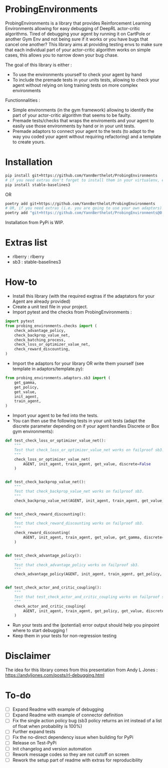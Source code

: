 # ProbingEnvironments
ProbingEnvironments is a library that provides Reinforcement Learning Environments allowing for easy debugging of DeepRL actor-critic algorithms. Tired of debugging your agent by running it on CartPole or another Gym Env and not being sure if it works or you have bugs that cancel one another? This library aims at providing testing envs to make sure that each individual part of your actor-critic algorithm works on simple cases, this allows you to narrow down your bug chase.

The goal of this library is either :
- To use the environments yourself to check your agent by hand
- To include the premade tests in your units tests, allowing to check your agent without relying on long training tests on more complex environments

Functionnalities :
- Simple environments (in the gym framework) allowing to identify the part of your actor-critic algorithm that seems to be faulty.
- Premade tests/checks that wraps the enviroments and your agent to easily use those environments by hand or in your unit tests.
- Premade adaptors to connect your agent to the tests (to adapt to the way you coded your agent without requiring refactoring) and a template to create yours.


# Installation 
```bash
pip install git+https://github.com/YannBerthelot/ProbingEnvironments
# if you need extras don't forget to install them in your virtualenv, e.g.
pip install stable-baselines3
```
OR
```bash
poetry add git+https://github.com/YannBerthelot/ProbingEnvironments
# OR, if you need extras (i.e. you are going to use your own adaptors) add @<version>[<extra_name>] e.g. for rlberry
poetry add "git+https://github.com/YannBerthelot/ProbingEnvironments@0.1.0[rlberry]"
```

Installation from PyPi is WIP.


# Extras list
- rlberry : rlberry
- sb3 : stable-baselines3

# How-to
- Install this library (with the required exgtras if the adaptators for your Agent are already provided)
- Create a unit test file in your project.
- Import pytest and the checks from ProbingEnvironments :
```python
import pytest
from probing_environments.checks import (
    check_advantage_policy,
    check_backprop_value_net,
    check_batching_process,
    check_loss_or_optimizer_value_net,
    check_reward_discounting,
)
```
- Import the adaptors for your library OR write them yourself (see template in adaptors/template.py):
```python
from probing_environments.adaptors.sb3 import (
    get_gamma,
    get_policy,
    get_value,
    init_agent,
    train_agent,
)
```
- Import your agent to be fed into the tests.
- You can then use the following tests in your unit tests (adapt the discrete parameter depending on if your agent handles Discrete or Box gym environments):
```python
def test_check_loss_or_optimizer_value_net():
    """
    Test that check_loss_or_optimizer_value_net works on failproof sb3.
    """
    check_loss_or_optimizer_value_net(
        AGENT, init_agent, train_agent, get_value, discrete=False
    )


def test_check_backprop_value_net():
    """
    Test that check_backprop_value_net works on failproof sb3.
    """
    check_backprop_value_net(AGENT, init_agent, train_agent, get_value, discrete=False)


def test_check_reward_discounting():
    """
    Test that check_reward_discounting works on failproof sb3.
    """
    check_reward_discounting(
        AGENT, init_agent, train_agent, get_value, get_gamma, discrete=False
    )


def test_check_advantage_policy():
    """
    Test that check_advantage_policy works on failproof sb3.
    """
    check_advantage_policy(AGENT, init_agent, train_agent, get_policy, discrete=False)


def test_check_actor_and_critic_coupling():
    """
    Test that test_check_actor_and_critic_coupling works on failproof sb3.
    """
    check_actor_and_critic_coupling(
        AGENT, init_agent, train_agent, get_policy, get_value, discrete=False
    )
```
- Run your tests and the (potential) error output should help you pinpoint where to start debugging !
- Keep them in your tests for non-regression testing

# Disclaimer
The idea for this library comes from this presentation from Andy L Jones : https://andyljones.com/posts/rl-debugging.html


# To-do

- [ ] Expand Readme with example of debugging
- [ ] Expand Readme with example of connector definition
- [ ] Fix the single action policy bug (sb3 policy returns an int instead of a list of float when probability is 100%)
- [ ] Further expand tests
- [ ] Fix the no-direct dependency issue when building for PyPi
- [ ] Release on Test-PyPi
- [ ] Init changelog and version automation
- [ ] Rework message codes so they are not cutoff on screen
- [ ] Rework the setup part of readme with extras for reproducibility
